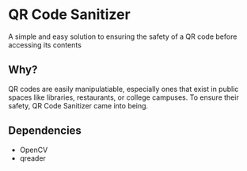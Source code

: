 # QR Code Sanitizer
A simple and easy solution to ensuring the safety of a QR code before accessing its contents
## Why?
QR codes are easily manipulatiable, especially ones that exist in public spaces like libraries, restaurants, or college campuses. To ensure their safety, QR Code Sanitizer came into being.
## Dependencies
- OpenCV
- qreader
